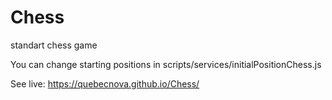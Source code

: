 # Chess
standart chess game

You can change starting positions in scripts/services/initialPositionChess.js

See live: 
https://quebecnova.github.io/Chess/
